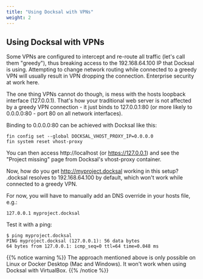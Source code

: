 ```yaml
---
title: "Using Docksal with VPNs"
weight: 2
---
```


## Using Docksal with VPNs

Some VPNs are configured to intercept and re-route all traffic (let's call them "greedy"), thus breaking 
access to the 192.168.64.100 IP that Docksal is using. Attempting to change network routing while connected to
a greedy VPN will usually result in VPN dropping the connection. Enterprise security at work here.

The one thing VPNs cannot do though, is mess with the hosts loopback interface (127.0.0.1). That's how your 
traditional web server is not affected by a greedy VPN connection - it just binds to 127.0.0.1:80 (or more 
likely to 0.0.0.0:80 - port 80 on all network interfaces).

Binding to 0.0.0.0:80 can be achieved with Docksal like this:
```
fin config set --global DOCKSAL_VHOST_PROXY_IP=0.0.0.0
fin system reset vhost-proxy
```
You can then access http://localhost (or https://127.0.0.1) and see the "Project missing" page from Docksal's
vhost-proxy container.

Now, how do you get http://myproject.docksal working in this setup? <anything>.docksal resolves to 192.168.64.100 by 
default, which won't work while connected to a greedy VPN.

For now, you will have to manually add an DNS override in your hosts file, e.g.:
```
127.0.0.1 myproject.docksal
```

Test it with a ping:
```
$ ping myproject.docksal
PING myproject.docksal (127.0.0.1): 56 data bytes
64 bytes from 127.0.0.1: icmp_seq=0 ttl=64 time=0.048 ms
```

{{% notice warning %}}
The approach mentioned above is only possible on Linux or Docker Desktop (Mac and Windows). It won't work when using 
Docksal with VirtualBox.
{{% /notice %}}
